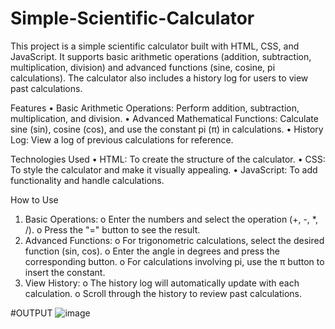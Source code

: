 # Simple-Scientific-Calculator
This project is a simple scientific calculator built with HTML, CSS, and JavaScript. It supports basic arithmetic operations (addition, subtraction, multiplication, division) and advanced functions (sine, cosine, pi calculations). The calculator also includes a history log for users to view past calculations.

Features
•	Basic Arithmetic Operations: Perform addition, subtraction, multiplication, and division.
•	Advanced Mathematical Functions: Calculate sine (sin), cosine (cos), and use the constant pi (π) in calculations.
•	History Log: View a log of previous calculations for reference.

Technologies Used
•	HTML: To create the structure of the calculator.
•	CSS: To style the calculator and make it visually appealing.
•	JavaScript: To add functionality and handle calculations.

How to Use
1.	Basic Operations:
o	Enter the numbers and select the operation (+, -, *, /).
o	Press the "=" button to see the result.
2.	Advanced Functions:
o	For trigonometric calculations, select the desired function (sin, cos).
o	Enter the angle in degrees and press the corresponding button.
o	For calculations involving pi, use the π button to insert the constant.
3.	View History:
o	The history log will automatically update with each calculation.
o	Scroll through the history to review past calculations.


#OUTPUT 
![image](https://github.com/user-attachments/assets/01c00959-6bfb-4ed5-9e51-aa34595cb3d8)


